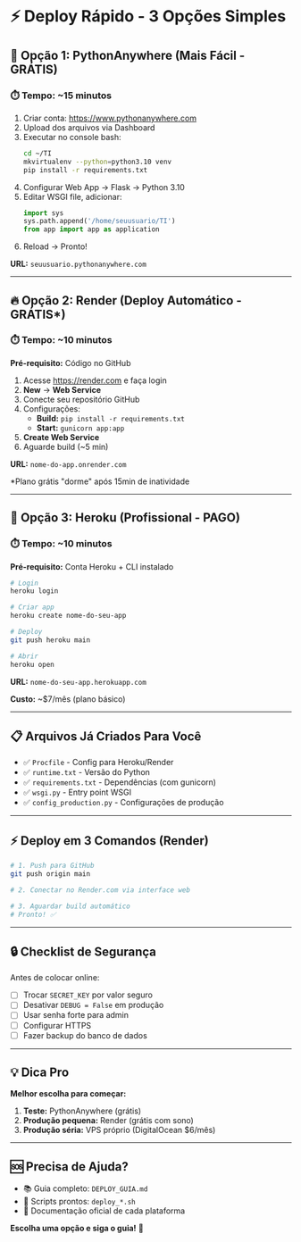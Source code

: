# ⚡ Deploy Rápido - 3 Opções Simples

## 🌟 Opção 1: PythonAnywhere (Mais Fácil - GRÁTIS)

### ⏱️ Tempo: ~15 minutos

1. Criar conta: https://www.pythonanywhere.com
2. Upload dos arquivos via Dashboard
3. Executar no console bash:
   ```bash
   cd ~/TI
   mkvirtualenv --python=python3.10 venv
   pip install -r requirements.txt
   ```
4. Configurar Web App → Flask → Python 3.10
5. Editar WSGI file, adicionar:
   ```python
   import sys
   sys.path.append('/home/seuusuario/TI')
   from app import app as application
   ```
6. Reload → Pronto!

**URL:** `seuusuario.pythonanywhere.com`

---

## 🔥 Opção 2: Render (Deploy Automático - GRÁTIS*)

### ⏱️ Tempo: ~10 minutos

**Pré-requisito:** Código no GitHub

1. Acesse https://render.com e faça login
2. **New** → **Web Service**
3. Conecte seu repositório GitHub
4. Configurações:
   - **Build:** `pip install -r requirements.txt`
   - **Start:** `gunicorn app:app`
5. **Create Web Service**
6. Aguarde build (~5 min)

**URL:** `nome-do-app.onrender.com`

*Plano grátis "dorme" após 15min de inatividade

---

## 🚀 Opção 3: Heroku (Profissional - PAGO)

### ⏱️ Tempo: ~10 minutos

**Pré-requisito:** Conta Heroku + CLI instalado

```bash
# Login
heroku login

# Criar app
heroku create nome-do-seu-app

# Deploy
git push heroku main

# Abrir
heroku open
```

**URL:** `nome-do-seu-app.herokuapp.com`

**Custo:** ~$7/mês (plano básico)

---

## 📋 Arquivos Já Criados Para Você

- ✅ `Procfile` - Config para Heroku/Render
- ✅ `runtime.txt` - Versão do Python
- ✅ `requirements.txt` - Dependências (com gunicorn)
- ✅ `wsgi.py` - Entry point WSGI
- ✅ `config_production.py` - Configurações de produção

---

## ⚡ Deploy em 3 Comandos (Render)

```bash
# 1. Push para GitHub
git push origin main

# 2. Conectar no Render.com via interface web

# 3. Aguardar build automático
# Pronto! ✅
```

---

## 🔒 Checklist de Segurança

Antes de colocar online:

- [ ] Trocar `SECRET_KEY` por valor seguro
- [ ] Desativar `DEBUG = False` em produção
- [ ] Usar senha forte para admin
- [ ] Configurar HTTPS
- [ ] Fazer backup do banco de dados

---

## 💡 Dica Pro

**Melhor escolha para começar:**
1. **Teste:** PythonAnywhere (grátis)
2. **Produção pequena:** Render (grátis com sono)
3. **Produção séria:** VPS próprio (DigitalOcean $6/mês)

---

## 🆘 Precisa de Ajuda?

- 📚 Guia completo: `DEPLOY_GUIA.md`
- 🔧 Scripts prontos: `deploy_*.sh`
- 📖 Documentação oficial de cada plataforma

**Escolha uma opção e siga o guia!** 🚀

